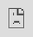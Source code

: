 
# International Space Station Live Location

<iframe width="360" height="202" style="position:absolute;top:0;left:0;width:100%;height:100%;" frameBorder="0" src="https://imgflip.com/embed/6p92k3"></iframe>


<a href="https://imgflip.com/gif/6p92k3"><img src="https://i.imgflip.com/gif/6p92k3.gif"></img></a>
### Steps to Clone locally
1. download the repo
2. install npm packages [npm i]
3. Copy Mapbox API key token to .env.local file in root of repo
4. type npm run dev
